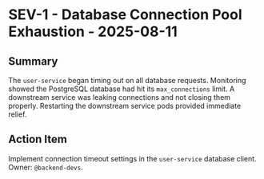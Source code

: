 # SEV-1 - Database Connection Pool Exhaustion - 2025-08-11

## Summary
The `user-service` began timing out on all database requests. Monitoring showed the PostgreSQL database had hit its `max_connections` limit. A downstream service was leaking connections and not closing them properly. Restarting the downstream service pods provided immediate relief.

## Action Item
Implement connection timeout settings in the `user-service` database client. Owner: `@backend-devs`.